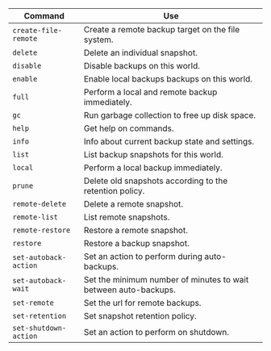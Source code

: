
| Command                | Use |
| ---------------------- | --- |
| `create-file-remote`|Create a remote backup target on the file system.|
| `delete`|Delete an individual snapshot.|
| `disable`|Disable backups on this world.|
| `enable`|Enable local backups backups on this world.|
| `full`|Perform a local and remote backup immediately.|
| `gc`|Run garbage collection to free up disk space.|
| `help`|Get help on commands.|
| `info`|Info about current backup state and settings.|
| `list`|List backup snapshots for this world.|
| `local`|Perform a local backup immediately.|
| `prune`|Delete old snapshots according to the retention policy.|
| `remote-delete`|Delete a remote snapshot.|
| `remote-list`|List remote snapshots.|
| `remote-restore`|Restore a remote snapshot.|
| `restore`|Restore a backup snapshot.|
| `set-autoback-action`|Set an action to perform during auto-backups.|
| `set-autoback-wait`|Set the minimum number of minutes to wait between auto-backups.|
| `set-remote`|Set the url for remote backups.|
| `set-retention`|Set snapshot retention policy.|
| `set-shutdown-action`|Set an action to perform on shutdown.|
